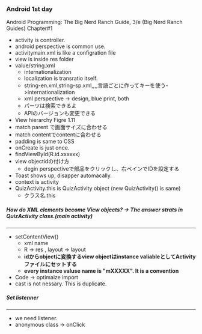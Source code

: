 ### Android 1st day

Android Programming: The Big Nerd Ranch Guide, 3/e (Big Nerd Ranch Guides) Chapter#1

- activity is controller.
- android perspective is common use.
- activitymain.xml is like a configration file
- view is inside res folder
- value/string.xml
  - internationalization
  - localization is  transratio itself.
  - string-en.xml,string-sp.xml,,,,言語ごとに作ってキーを使う->internationalization
  - xml perspective -> design, blue print, both
  - パーツは検索できるよ
  - APIのバージョンも変更できる
- View hierarchy Figre 1.11
- match parent で画面サイズに合わせる
- match contentでcontentに合わせる
- padding is same to CSS
- onCreate is just once.
- findViewById(R.id.xxxxxx)
- view objectidの付け方
  - degin perspectiveで部品をクリックし、右ペインでIDを設定する
- Toast shows up, disapper automacally.
- context is activity
- QuizActivity.this is QuizActivity object (new QuizActivity() is same)
  - クラス名.this

##### How do XML elements become View objects? -> The answer strats in QuizActivity class.(main activity)
---
- setContentView()
  - xml name
  - R -> res , layout -> layout
  - **idからobjectに変換するview objectはinstance valiableとしてActivityファイルにセットする**
  - **every instance valuse name is "mXXXXX". It is a convention**
- Code -> optimaize import
- cast is not nessary. This is duplicate.

##### Set listenner
---
- we need listener.
- anonymous class -> onClick

